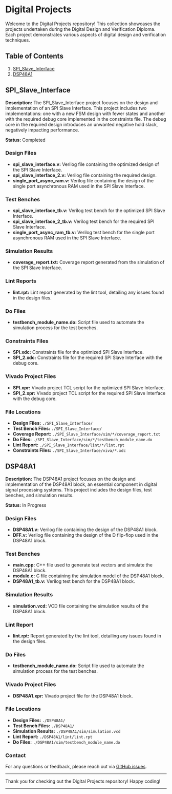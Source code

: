 # Digital Projects

Welcome to the Digital Projects repository! This collection showcases the projects undertaken during the Digital Design and Verification Diploma. Each project demonstrates various aspects of digital design and verification techniques.

## Table of Contents
1. [SPI_Slave_Interface](#spi_slave_interface)
2. [DSP48A1](#dsp48a1)

## SPI_Slave_Interface

**Description:** The SPI_Slave_Interface project focuses on the design and implementation of an SPI Slave Interface. This project includes two implementations: one with a new FSM design with fewer states and another with the required debug core implemented in the constraints file. The debug core in the required design introduces an unwanted negative hold slack, negatively impacting performance.

**Status:** Completed

### Design Files
- **spi_slave_interface.v:** Verilog file containing the optimized design of the SPI Slave Interface.
- **spi_slave_interface_2.v:** Verilog file containing the required design.
- **single_port_async_ram.v:** Verilog file containing the design of the single port asynchronous RAM used in the SPI Slave Interface.

### Test Benches
- **spi_slave_interface_tb.v:** Verilog test bench for the optimized SPI Slave Interface.
- **spi_slave_interface_2_tb.v:** Verilog test bench for the required SPI Slave Interface.
- **single_port_async_ram_tb.v:** Verilog test bench for the single port asynchronous RAM used in the SPI Slave Interface.

### Simulation Results
- **coverage_report.txt:** Coverage report generated from the simulation of the SPI Slave Interface.

### Lint Reports
- **lint.rpt:** Lint report generated by the lint tool, detailing any issues found in the design files.

### Do Files
- **testbench_module_name.do:** Script file used to automate the simulation process for the test benches.

### Constraints Files
- **SPI.xdc:** Constraints file for the optimized SPI Slave Interface.
- **SPI_2.xdc:** Constraints file for the required SPI Slave Interface with the debug core.

### Vivado Project Files
- **SPI.xpr:** Vivado project TCL script for the optimized SPI Slave Interface.
- **SPI_2.xpr:** Vivado project TCL script for the required SPI Slave Interface with the debug core.

### File Locations
- **Design Files:**     `./SPI_Slave_Interface/`
- **Test Bench Files:** `./SPI_Slave_Interface/`
- **Coverage Report:**  `./SPI_Slave_Interface/sim/*/coverage_report.txt`
- **Do Files:**         `./SPI_Slave_Interface/sim/*/testbench_module_name.do`
- **Lint Report:**      `./SPI_Slave_Interface/lint/*/lint.rpt`
- **Constraints Files:** `./SPI_Slave_Interface/viva/*.xdc`

## DSP48A1

**Description:** The DSP48A1 project focuses on the design and implementation of the DSP48A1 block, an essential component in digital signal processing systems. This project includes the design files, test benches, and simulation results.

**Status:** In Progress

### Design Files
- **DSP48A1.v:** Verilog file containing the design of the DSP48A1 block.
- **DFF.v:** Verilog file containing the design of the D flip-flop used in the DSP48A1 block.

### Test Benches
- **main.cpp:** C++ file used to generate test vectors and simulate the DSP48A1 block.
- **module.c:** C file containing the simulation model of the DSP48A1 block.
- **DSP48A1_tb.v:** Verilog test bench for the DSP48A1 block.

### Simulation Results
- **simulation.vcd:** VCD file containing the simulation results of the DSP48A1 block.

### Lint Report
- **lint.rpt:** Report generated by the lint tool, detailing any issues found in the design files.

### Do Files
- **testbench_module_name.do:** Script file used to automate the simulation process for the test benches.

### Vivado Project Files
- **DSP48A1.xpr:** Vivado project file for the DSP48A1 block.

### File Locations
- **Design Files:**         `./DSP48A1/`
- **Test Bench Files:**     `./DSP48A1/`
- **Simulation Results:**   `./DSP48A1/sim/simulation.vcd`
- **Lint Report:**          `./DSP48A1/lint/lint.rpt`
- **Do Files:**             `./DSP48A1/sim/testbench_module_name.do`

### Contact

For any questions or feedback, please reach out via [GitHub issues](https://github.com/salah0eldin/).

---

Thank you for checking out the Digital Projects repository! Happy coding!

---
